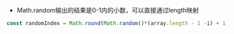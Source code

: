 - Math.random输出的结果是0-1内的小数，可以直接通过length映射

```js
const randomIndex = Math.round(Math.random()*(array.length - 1 -i) + 1);
```